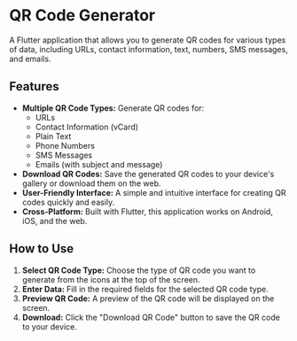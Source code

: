 # QR Code Generator

A Flutter application that allows you to generate QR codes for various types of data, including URLs, contact information, text, numbers, SMS messages, and emails.

## Features

- **Multiple QR Code Types:** Generate QR codes for:
  - URLs
  - Contact Information (vCard)
  - Plain Text
  - Phone Numbers
  - SMS Messages
  - Emails (with subject and message)
- **Download QR Codes:** Save the generated QR codes to your device's gallery or download them on the web.
- **User-Friendly Interface:** A simple and intuitive interface for creating QR codes quickly and easily.
- **Cross-Platform:** Built with Flutter, this application works on Android, iOS, and the web.

## How to Use

1.  **Select QR Code Type:** Choose the type of QR code you want to generate from the icons at the top of the screen.
2.  **Enter Data:** Fill in the required fields for the selected QR code type.
3.  **Preview QR Code:** A preview of the QR code will be displayed on the screen.
4.  **Download:** Click the "Download QR Code" button to save the QR code to your device.
